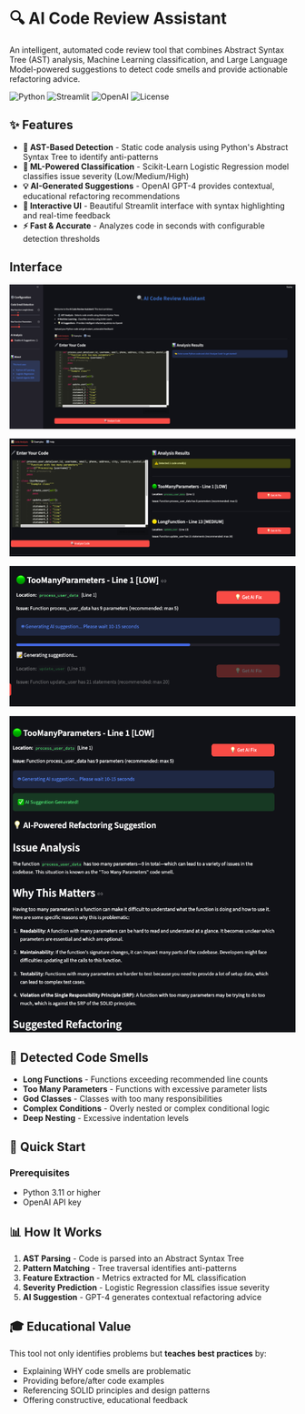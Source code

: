 # 🔍 AI Code Review Assistant

An intelligent, automated code review tool that combines Abstract Syntax Tree (AST) analysis, Machine Learning classification, and Large Language Model-powered suggestions to detect code smells and provide actionable refactoring advice.

![Python](https://img.shields.io/badge/Python-3.11+-blue.svg)
![Streamlit](https://img.shields.io/badge/Streamlit-1.31.0-red.svg)
![OpenAI](https://img.shields.io/badge/OpenAI-GPT--4-green.svg)
![License](https://img.shields.io/badge/License-MIT-yellow.svg)

## ✨ Features

- **🔬 AST-Based Detection** - Static code analysis using Python's Abstract Syntax Tree to identify anti-patterns
- **🤖 ML-Powered Classification** - Scikit-Learn Logistic Regression model classifies issue severity (Low/Medium/High)
- **💡 AI-Generated Suggestions** - OpenAI GPT-4 provides contextual, educational refactoring recommendations
- **🎨 Interactive UI** - Beautiful Streamlit interface with syntax highlighting and real-time feedback
- **⚡ Fast & Accurate** - Analyzes code in seconds with configurable detection thresholds


## Interface 

![1](./Screenshot%202025-10-26%20at%2014.21.09.png)

![2](./Screenshot%202025-10-26%20at%2014.21.25.png)

![3](./Screenshot%202025-10-26%20at%2014.27.14.png)

![4](./Screenshot%202025-10-26%20at%2014.27.35.png)
## 🎯 Detected Code Smells

- **Long Functions** - Functions exceeding recommended line counts
- **Too Many Parameters** - Functions with excessive parameter lists
- **God Classes** - Classes with too many responsibilities
- **Complex Conditions** - Overly nested or complex conditional logic
- **Deep Nesting** - Excessive indentation levels

## 🚀 Quick Start

### Prerequisites

- Python 3.11 or higher
- OpenAI API key

## 📊 How It Works

1. **AST Parsing** - Code is parsed into an Abstract Syntax Tree
2. **Pattern Matching** - Tree traversal identifies anti-patterns
3. **Feature Extraction** - Metrics extracted for ML classification
4. **Severity Prediction** - Logistic Regression classifies issue severity
5. **AI Suggestion** - GPT-4 generates contextual refactoring advice

## 🎓 Educational Value

This tool not only identifies problems but **teaches best practices** by:
- Explaining WHY code smells are problematic
- Providing before/after code examples
- Referencing SOLID principles and design patterns
- Offering constructive, educational feedback
